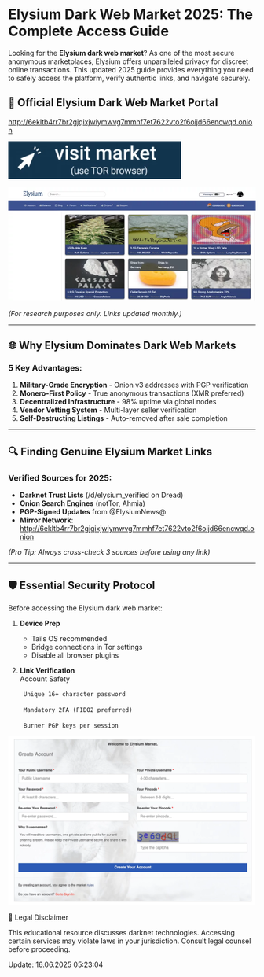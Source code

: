 # Elysium Dark Web Market 2025: The Complete Access Guide

Looking for the **Elysium dark web market**? As one of the most secure anonymous marketplaces, Elysium offers unparalleled privacy for discreet online transactions. This updated 2025 guide provides everything you need to safely access the platform, verify authentic links, and navigate securely.

## 🔐 Official Elysium Dark Web Market Portal

http://6ekltb4rr7br2gjqixjwiymwvg7mmhf7et7622vto2f6oijd66encwqd.onion

[<img src="/media/operation.webp" alt="Official Elysium dark web market entrance">](http://6ekltb4rr7br2gjqixjwiymwvg7mmhf7et7622vto2f6oijd66encwqd.onion)

<a href="http://6ekltb4rr7br2gjqixjwiymwvg7mmhf7et7622vto2f6oijd66encwqd.onion"><img src="/media/look.webp" alt="Elysium dark web market interface preview" style="max-width: 100%;"></a>

*(For research purposes only. Links updated monthly.)*

---

## 🌐 Why Elysium Dominates Dark Web Markets

### 5 Key Advantages:
1. **Military-Grade Encryption** - Onion v3 addresses with PGP verification
2. **Monero-First Policy** - True anonymous transactions (XMR preferred)
3. **Decentralized Infrastructure** - 98% uptime via global nodes
4. **Vendor Vetting System** - Multi-layer seller verification
5. **Self-Destructing Listings** - Auto-removed after sale completion

---

## 🔍 Finding Genuine Elysium Market Links

### Verified Sources for 2025:
- **Darknet Trust Lists** (/d/elysium_verified on Dread)
- **Onion Search Engines** (notTor, Ahmia)
- **PGP-Signed Updates** from @ElysiumNews@
- **Mirror Network**:  
  http://6ekltb4rr7br2gjqixjwiymwvg7mmhf7et7622vto2f6oijd66encwqd.onion

*(Pro Tip: Always cross-check 3 sources before using any link)*

---

## 🛡️ Essential Security Protocol

Before accessing the Elysium dark web market:

1. **Device Prep**  
   - Tails OS recommended  
   - Bridge connections in Tor settings  
   - Disable all browser plugins  

2. **Link Verification**  
    Account Safety

        Unique 16+ character password

        Mandatory 2FA (FIDO2 preferred)

        Burner PGP keys per session

<a href="http://6ekltb4rr7br2gjqixjwiymwvg7mmhf7et7622vto2f6oijd66encwqd.onion"><img src="/media/prefs.webp" alt="Secure login to Elysium dark web market" style="max-width: 100%;"></a>

📜 Legal Disclaimer

This educational resource discusses darknet technologies. Accessing certain services may violate laws in your jurisdiction. Consult legal counsel before proceeding.





Update:  16.06.2025 05:23:04
